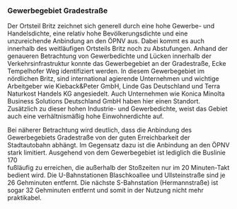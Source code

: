 ### Gewerbegebiet Gradestraße
Der Ortsteil Britz zeichnet sich generell durch eine hohe Gewerbe- und Handelsdichte, eine relativ hohe 
Bevölkerungsdichte und eine unzureichende Anbindung an den ÖPNV aus. Dabei kommt es auch innerhalb des weitläufigen 
Ortsteils Britz noch zu Abstufungen. Anhand der genaueren Betrachtung von Gewerbedichte und Lücken innerhalb der 
Verkehrsinfrastruktur konnte das <span class="marker-label" id="marker-label-gewerbegebiet-britz">Gewerbegebiet an der Gradestraße</span>, 
Ecke Tempelhofer Weg identifiziert werden. In diesem Gewerbegebiet im nördlichen Britz, sind international agierende 
Unternehmen und wichtige Arbeitgeber wie Kieback&Peter GmbH, Linde Gas Deutschland und Terra Naturkost Handels KG angesiedelt. Auch Unternehmen wie 
Konica Minolta Business Solutions Deutschland GmbH haben hier einen Standort. Zusätzlich zu dieser hohen Industrie- und 
Gewerbedichte, weist das Gebiet auch eine verhältnismäßig hohe Einwohnerdichte auf. 




Bei näherer Betrachtung wird deutlich, dass die Anbindung des Gewerbegebiets Gradestraße von der guten 
Erreichbarkeit der Stadtautobahn abhängt. Im Gegensatz dazu ist die Anbindung an den ÖPNV stark limitiert.
Ausgehend von dem Gewerbegebiet ist lediglich die <span class="marker-label" id="marker-label-bus-gradestrasse">Buslinie 170</span>  
fußläufig zu erreichen, die außerhalb der Stoßzeiten nur im 20 Minuten-Takt bedient wird. 
Die U-Bahnstationen <span class="marker-label" id="marker-label-u-blaschkoallee">Blaschkoallee</span> und 
<span class="marker-label" id="marker-label-u-ullsteinstrasse">Ullsteinstraße</span> sind je 26 Gehminuten entfernt. Die nächste 
S-Bahnstation (<span class="marker-label" id="marker-label-s-hermannstrasse">Hermannstraße</span>) ist sogar 32 Gehminuten entfernt und somit in der Nutzung nicht mehr praktikabel.
